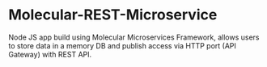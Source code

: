 # Molecular-REST-Microservice

Node JS app build using Molecular Microservices Framework, allows users to store data in a memory DB and publish access via HTTP port (API Gateway) with REST API.
